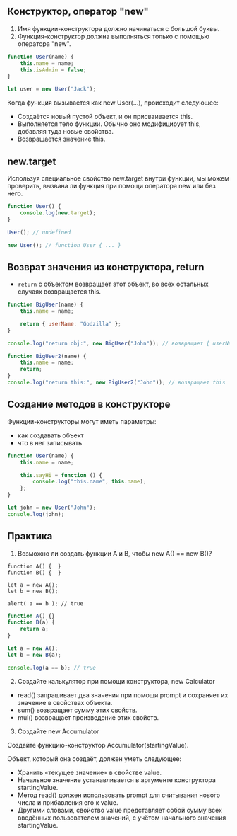 ## Конструктор, оператор "new"

1. Имя функции-конструктора должно начинаться с большой буквы.
2. Функция-конструктор должна выполняться только с помощью оператора "new".

```js
function User(name) {
    this.name = name;
    this.isAdmin = false;
}

let user = new User("Jack");
```

Когда функция вызывается как new User(...), происходит следующее:

-   Создаётся новый пустой объект, и он присваивается this.
-   Выполняется тело функции. Обычно оно модифицирует this, добавляя туда новые свойства.
-   Возвращается значение this.

## new.target

Используя специальное свойство new.target внутри функции, мы можем проверить, вызвана ли функция при помощи оператора new или без него.

```js
function User() {
    console.log(new.target);
}

User(); // undefined

new User(); // function User { ... }
```

## Возврат значения из конструктора, return

-   `return` с объектом возвращает этот объект, во всех остальных случаях возвращается this.

```js
function BigUser(name) {
    this.name = name;

    return { userName: "Godzilla" };
}

console.log("return obj:", new BigUser("John")); // возвращает { userName: 'Godzilla'}

function BigUser2(name) {
    this.name = name;
    return;
}
console.log("return this:", new BigUser2("John")); // возвращает this
```

## Создание методов в конструкторе

Функции-конструкторы могут иметь параметры:

-   как создавать объект
-   что в нег записывать

```js
function User(name) {
    this.name = name;

    this.sayHi = function () {
        console.log("this.name", this.name);
    };
}

let john = new User("John");
console.log(john);
```

## Практика

1.  Возможно ли создать функции A и B, чтобы new A() == new B()?

```
function A() {  }
function B() {  }

let a = new A();
let b = new B();

alert( a == b ); // true
```

```js
function A() {}
function B(a) {
    return a;
}

let a = new A();
let b = new B(a);

console.log(a == b); // true
```

2. Создайте калькулятор при помощи конструктора, new Calculator

-   read() запрашивает два значения при помощи prompt и сохраняет их значение в свойствах объекта.
-   sum() возвращает сумму этих свойств.
-   mul() возвращает произведение этих свойств.

3. Создайте new Accumulator

Создайте функцию-конструктор Accumulator(startingValue).

Объект, который она создаёт, должен уметь следующее:

- Хранить «текущее значение» в свойстве value.
- Начальное значение устанавливается в аргументе конструктора startingValue.
- Метод read() должен использовать prompt для считывания нового числа и прибавления его к value.
- Другими словами, свойство value представляет собой сумму всех введённых пользователем значений, с учётом начального значения startingValue.

